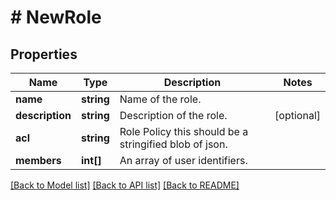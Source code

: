 # # NewRole

## Properties

Name | Type | Description | Notes
------------ | ------------- | ------------- | -------------
**name** | **string** | Name of the role. | 
**description** | **string** | Description of the role. | [optional] 
**acl** | **string** | Role Policy this should be a stringified blob of json. | 
**members** | **int[]** | An array of user identifiers. | 

[[Back to Model list]](../../README.md#documentation-for-models) [[Back to API list]](../../README.md#documentation-for-api-endpoints) [[Back to README]](../../README.md)


